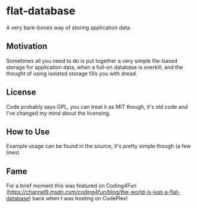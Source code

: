# flat-database
A very bare-bones way of storing application data.

## Motivation
Sometimes all you need to do is put together a very simple file-based storage for application data, when a full-on database is overkill, and the thought of using isolated storage fills you with dread.

## License
Code probably says GPL, you can treat it as MIT though, it's old code and I've changed my mind about the licensing.

## How to Use
Example usage can be found in the source, it's pretty simple though (a few lines)

## Fame
For a brief moment this was featured on Coding4Fun (https://channel9.msdn.com/coding4fun/blog/the-world-is-just-a-flat-database) back when I was hosting on CodePlex!
